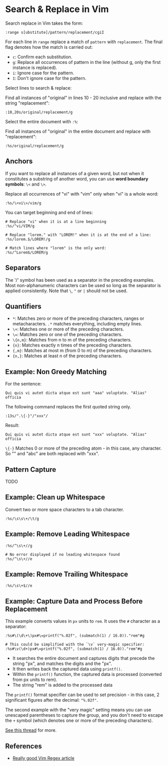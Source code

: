 # Search & Replace in Vim
Search replace in Vim takes the form:

```vim
:range s[ubstitute]/pattern/replacement/cgiI
```
For each line in `range` replace a match of `pattern` with `replacement`. The final flag denotes how the match is carried out:

- `c`: Confirm each substitution.
- `g`: Replace all occurrences of pattern in the line (without g, only the first instance is replaced).
- `i`: Ignore case for the pattern.
- `I`: Don't ignore case for the pattern.


Select lines to search & replace:

Find all instances of "original" in lines 10 - 20 inclusive and replace with the string "replacement":
```vim
:10,20s/original/replacement/g
```
Select the entire document with `:%`:

Find all instances of "original" in the entire document and replace with "replacement":
```vim
:%s/original/replacement/g
```
Anchors
-------
If you want to replace all instances of a given word, but not when it constitutes a substring of another word, you can use __word boundary symbols__: `\<` and `\>`.

Replace all occurrences of "vi" with "vim" only when "vi" is a whole word:

```vim
:%s/\<vi\>/vim/g
```
You can target beginning and end of lines:

```vim
# Replace "vi" when it is at a line beginning
:%s/^vi/VIM/g

# Replace "lorem." with "LOREM!" when it is at the end of a line:
:%s/lorem.$/LOREM!/g

# Match lines where "lorem" is the only word:
:%s/^Lorem$/LOREM/g
```
Separators
----------
The '/' symbol has been used as a separator in the preceding examples. Most non-alphanumeric characters can be used so long as the separator is applied consistently. Note that `\`, `"` or `|` should not be used.

Quantifiers
-----------
- `*`: Matches zero or more of the preceding characters, ranges or metacharacters. `.*` matches everything, including empty lines.
- `\+`: Matches one or more of the preceding characters.
- `\=`: Matches zero or one of the preceding characters.
- `\{n,m}`: Matches from n to m of the preceding characters.
- `{n}`: Matches exactly n times of the preceding characters.
- `{,m}`: Matches at most m (from 0 to m) of the preceding characters.
- `{n,}`: Matches at least n of the preceding characters.


Example: Non Greedy Matching
----------------------------
For the sentence:

`Qui quis vi autet dicta atque est sunt "aaa" voluptate. "Alias" officia`

The following command replaces the first quoted string only.
```vim
:13s/".\{-}"/"xxx"/
```
Result:

`Qui quis vi autet dicta atque est sunt "xxx" voluptate. "Alias" officia`

`\{-}` Matches 0 or more of the preceding atom - in this case, any character. So "" and "abc" are both replaced with "xxx".


Pattern Capture
----------------
TODO
 
Example: Clean up Whitespace
----------------------------
Convert two or more space characters to a tab character.

```vim
:%s/\s\s\+/\t/g
```

Example: Remove Leading Whitespace
----------------------------------
```vim
:%s/^\s\+//g

# No error displayed if no leading whitespace found
:%s/^\s\+//e
```

Example: Remove Trailing Whitespace
-----------------------------------
```vim
:%s/\s\+$//e
```

Example: Capture Data and Process Before Replacement
----------------------------------------------------
This example converts values in `px` units to `rem`. It uses the `#` character as a separator:

```vim
:%s#\(\d\+\)px#\=printf("%.02f", (submatch(1) / 16.0))."rem"#g

# This could be simplified with the `\v` very-magic specifier:
:%s#\v(\d+)px#\=printf("%.02f", (submatch(1) / 16.0))."rem"#g
```

- It searches the entire document and captures digits that precede the string "px", and matches the digits and the "px".
- It then writes back the captured data using `printf()`.
- Within the `printf()` function, the captured data is processed (converted from px units to rem).
- The string "rem" is added to the processed data

The `printf()` format specifier can be used to set precision - in this case, 2 significant figures after the decimal: `"%.02f"`.

The second example with the "very magic" setting means you can use unescaped parentheses to capture the group, and you don't need to escape the `+` symbol (which denotes one or more of the preceding characters).

[See this thread][2] for more.

References
----------
* [Really good Vim Regex article][1]

[1]: http://www.vimregex.com/
[2]: https://www.reddit.com/r/vim/comments/feeaub/so_i_needed_to_replace_all_px_to_rems_in_a_css/
